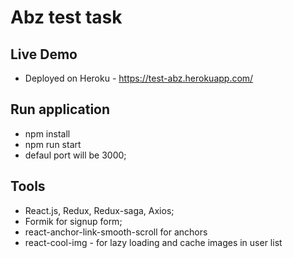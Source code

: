 # Abz test task

## Live Demo
- Deployed on Heroku - https://test-abz.herokuapp.com/
## Run application
- npm install
- npm run start
- defaul port will be 3000;

## Tools
- React.js, Redux, Redux-saga, Axios;
- Formik for signup form;
- react-anchor-link-smooth-scroll  for anchors
- react-cool-img - for lazy loading and cache images in user list
